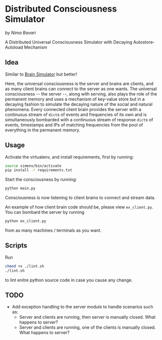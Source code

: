 # Distributed Consciousness Simulator

_by Nima Bavari_

A Distributed Universal Consciousness Simulator with Decaying Autostore-Autoload Mechanism

## Idea

Similar to [Brain Simulator](https://github.com/NimaBavari/brain-simulator) but better!

Here, the universal consciousness is the server and brains are clients, and as many client brains can connect to the server as one wants. The universal consciousness -- the server --, along with serving, also plays the role of the permanent memory and uses a mechanism of key-value store but in a decaying fashion to simulate the decaying nature of the social and natural phenomena. Every connected client brain provides the server with a continuous stream of `dict`s of events and frequencies of its own and is simultaneously bombarded with a continuous stream of response `dict`s of events, timestamps and IPs of matching frequencies from the pool of everything in the permanent memory.

## Usage

Activate the virtualenv, and install requirements, first by running:

```sh
source simenv/bin/activate
pip install -r requirements.txt
```

Start the consciousness by running:

```sh
python main.py
```

Consciousness is now listening to client brains to connect and stream data.

An example of how client brain code should be, please view `ex_client.py`. You can bombard the server by running

```sh
python ex_client.py
```

from as many machines / terminals as you want.

## Scripts

Run

```sh
chmod +x ./lint.sh
./lint.sh
```

to lint enitre python source code in case you cause any change.

## TODO

* Add exception handling to the server module to handle scenarios such as:
  * Server and clients are running, then server is manually closed. What happens to server?
  * Server and clients are running, one of the clients is manually closed. What happens to server?
